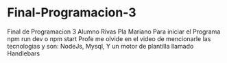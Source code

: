 # Final-Programacion-3
Final de Programacion 3 Alumno Rivas Pla Mariano
Para iniciar el Programa npm run dev o npm start
Profe me olvide en el video de mencionarle las tecnologias y son: NodeJs, Mysql, Y un motor de plantilla llamado Handlebars
